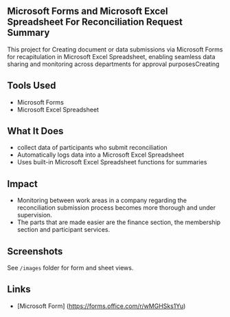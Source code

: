 ## Microsoft Forms and Microsoft Excel Spreadsheet For Reconciliation Request Summary

This project for Creating document or data submissions via Microsoft Forms for recapitulation in Microsoft Excel Spreadsheet, enabling seamless data sharing and monitoring across departments for approval purposesCreating

## Tools Used
- Microsoft Forms
- Microsoft Excel Spreadsheet

## What It Does
- collect data of participants who submit reconciliation
- Automatically logs data into a Microsoft Excel Spreadsheet
- Uses built-in Microsoft Excel Spreadsheet functions for summaries

## Impact
- Monitoring between work areas in a company regarding the reconciliation submission process becomes more thorough and under supervision.
- The parts that are made easier are the finance section, the membership section and participant services.

## Screenshots
See `/images` folder for form and sheet views.

## Links
- [Microsoft Form] (https://forms.office.com/r/wMGHSks1Yu)
